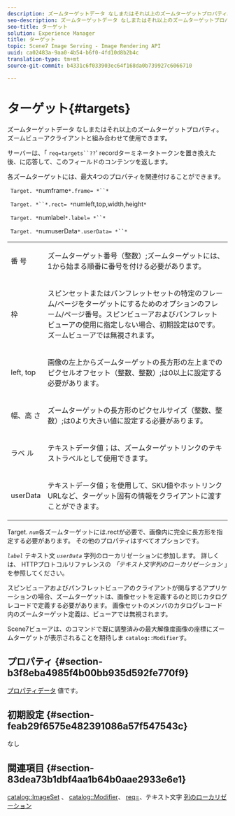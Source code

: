```yaml
---
description: ズームターゲットデータ なしまたはそれ以上のズームターゲットプロパティ。ズームビューアクライアントと組み合わせて使用できます。
seo-description: ズームターゲットデータ なしまたはそれ以上のズームターゲットプロパティ。ズームビューアクライアントと組み合わせて使用できます。
seo-title: ターゲット
solution: Experience Manager
title: ターゲット
topic: Scene7 Image Serving - Image Rendering API
uuid: ca02483a-9aa0-4b54-b6f0-4fd10d8b2b4c
translation-type: tm+mt
source-git-commit: b4331c6f033903ec64f168da0b739927c6066710

---
```



# ターゲット{#targets}

ズームターゲットデータ なしまたはそれ以上のズームターゲットプロパティ。ズームビューアクライアントと組み合わせて使用できます。

サーバーは、「 `req=targets``??`&#39; recordターミネータトークンを置き換えた後、に応答して、このフィールドのコンテンツを返します。

各ズームターゲットには、最大4つのプロパティを関連付けることができます。

` Target. *`numframe`*.frame= *``*`

` Target. *``*.rect= *`numleft,top,width,height`*`

` Target. *`numlabel`*.label= *``*`

` Target. *`numuserData`*.userData= *``*`

<table id="simpletable_4C20157A7A444DEB9959B335CAFBAEC8"> 
 <tr class="strow"> 
  <td class="stentry"> <p> <span class="codeph"> <span class="varname"> 番 </span> 号 </span> </p> </td> 
  <td class="stentry"> <p>ズームターゲット番号（整数）;ズームターゲットには、1から始まる順番に番号を付ける必要があります。 </p> </td> 
 </tr> 
 <tr class="strow"> 
  <td class="stentry"> <p> <span class="codeph"> <span class="varname"> 枠 </span></span> </p> </td> 
  <td class="stentry"> <p>スピンセットまたはパンフレットセットの特定のフレーム/ページをターゲットにするためのオプションのフレーム/ページ番号。スピンビューアおよびパンフレットビューアの使用に指定しない場合、初期設定は0です。ズームビューアでは無視されます。 </p> </td> 
 </tr> 
 <tr class="strow"> 
  <td class="stentry"> <p> <span class="codeph"> <span class="varname"> left, top </span></span> </p> </td> 
  <td class="stentry"> <p>画像の左上からズームターゲットの長方形の左上までのピクセルオフセット（整数、整数）;は0以上に設定する必要があります。 </p> </td> 
 </tr> 
 <tr class="strow"> 
  <td class="stentry"> <p> <span class="codeph"> <span class="varname"> 幅、高 </span> さ </span> </p> </td> 
  <td class="stentry"> <p>ズームターゲットの長方形のピクセルサイズ（整数、整数）;は0より大きい値に設定する必要があります。 </p> </td> 
 </tr> 
 <tr class="strow"> 
  <td class="stentry"> <p> <span class="codeph"> <span class="varname"> ラベ </span> ル </span> </p> </td> 
  <td class="stentry"> <p>テキストデータ値；は、ズームターゲットリンクのテキストラベルとして使用できます。 </p> </td> 
 </tr> 
 <tr class="strow"> 
  <td class="stentry"> <p> <span class="codeph"> <span class="varname"> userData </span></span> </p> </td> 
  <td class="stentry"> <p>テキストデータ値；を使用して、SKU値やホットリンクURLなど、ターゲット固有の情報をクライアントに渡すことができます。 </p> </td> 
 </tr> 
</table>

Target. *`num`*&#x200B;各ズームターゲットには.rectが必要で、画像内に完全に長方形を指定する必要があります。 その他のプロパティはすべてオプションです。

*`label`* テキスト文 *`userData`* 字列のローカリゼーションに参加します。 詳しくは、 [](/help/aem-is-ir-api/is-api/http-ref/image-serving-api-ref/c-http-protocol-reference/c-syntax-and-features/r-text-string-localization.md) HTTPプロトコルリファレンスの *「テキスト文字列のローカリゼーション* 」を参照してください。

スピンビューアおよびパンフレットビューアのクライアントが関与するアプリケーションの場合、ズームターゲットは、画像セットを定義するのと同じカタログレコードで定義する必要があります。 画像セットのメンバのカタログレコード内のズームターゲット定義は、ビューアでは無視されます。

Scene7ビューアは、のコマンドで既に調整済みの最大解像度画像の座標にズームターゲットが表示されることを期待しま `catalog::Modifier`す。

## プロパティ {#section-b3f8eba4985f4b00bb935d592fe770f9}

[プロパティデータ](/help/aem-is-ir-api/is-api/image-catalog/image-serving-api-ref/c-image-catalog-reference/c-overview/c-common-data-types/r-property-data.md) 値です。

## 初期設定 {#section-feab29f6575e482391086a57f547543c}

なし

## 関連項目 {#section-83dea73b1dbf4aa1b64b0aae2933e6e1}

[catalog::ImageSet](../../../../../../is-api/image-catalog/image-serving-api-ref/c-image-catalog-reference/c-image-svg-data-reference/c-image-data-reference/r-imageset-cat.md#reference-4764d347afd64afdaede9a74c7565256) 、 [catalog::Modifier](../../../../../../is-api/image-catalog/image-serving-api-ref/c-image-catalog-reference/c-image-svg-data-reference/c-image-data-reference/r-modifier-cat.md#reference-d2c6884b3a2248fab81a112d27969834)、 [req=](/help/aem-is-ir-api/is-api/http-ref/image-serving-api-ref/c-http-protocol-reference/c-command-reference/r-req/r-req.md)、テキスト文字 [列のローカリゼーション](/help/aem-is-ir-api/is-api/http-ref/image-serving-api-ref/c-http-protocol-reference/c-syntax-and-features/r-text-string-localization.md)
